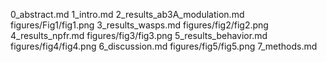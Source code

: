 0_abstract.md
1_intro.md
2_results_ab3A_modulation.md
figures/Fig1/fig1.png
3_results_wasps.md
figures/fig2/fig2.png
4_results_npfr.md
figures/fig3/fig3.png
5_results_behavior.md
figures/fig4/fig4.png
6_discussion.md
figures/fig5/fig5.png
7_methods.md
